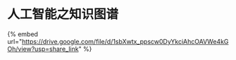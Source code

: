 # 人工智能之知识图谱

{% embed url="https://drive.google.com/file/d/1sbXwtx_ppscw0DyYkciAhcOAVWe4kGOh/view?usp=share_link" %}
